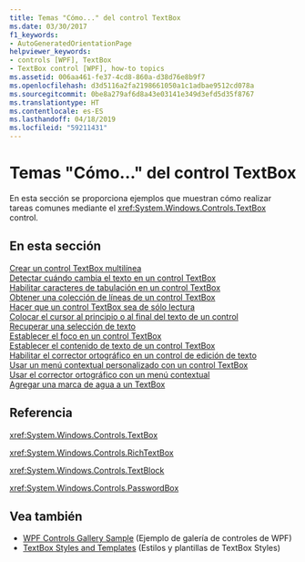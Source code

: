```yaml
---
title: Temas "Cómo..." del control TextBox
ms.date: 03/30/2017
f1_keywords:
- AutoGeneratedOrientationPage
helpviewer_keywords:
- controls [WPF], TextBox
- TextBox control [WPF], how-to topics
ms.assetid: 006aa461-fe37-4cd8-860a-d38d76e8b9f7
ms.openlocfilehash: d3d5116a2fa2198661050a1c1adbae9512cd078a
ms.sourcegitcommit: 0be8a279af6d8a43e03141e349d3efd5d35f8767
ms.translationtype: HT
ms.contentlocale: es-ES
ms.lasthandoff: 04/18/2019
ms.locfileid: "59211431"
---
```

# <a name="textbox-how-to-topics"></a>Temas "Cómo..." del control TextBox
En esta sección se proporciona ejemplos que muestran cómo realizar tareas comunes mediante el <xref:System.Windows.Controls.TextBox> control.  
  
## <a name="in-this-section"></a>En esta sección  
 [Crear un control TextBox multilínea](how-to-create-a-multiline-textbox-control.md)  
 [Detectar cuándo cambia el texto en un control TextBox](how-to-detect-when-text-in-a-textbox-has-changed.md)  
 [Habilitar caracteres de tabulación en un control TextBox](how-to-enable-tab-characters-in-a-textbox-control.md)  
 [Obtener una colección de líneas de un control TextBox](how-to-get-a-collection-of-lines-from-a-textbox.md)  
 [Hacer que un control TextBox sea de sólo lectura](how-to-make-a-textbox-control-read-only.md)  
 [Colocar el cursor al principio o al final del texto de un control](position-the-cursor-at-the-beginning-or-end-of-text.md)  
 [Recuperar una selección de texto](how-to-retrieve-a-text-selection.md)  
 [Establecer el foco en un control TextBox](how-to-set-focus-in-a-textbox-control.md)  
 [Establecer el contenido de texto de un control TextBox](how-to-set-the-text-content-of-a-textbox-control.md)  
 [Habilitar el corrector ortográfico en un control de edición de texto](how-to-enable-spell-checking-in-a-text-editing-control.md)  
 [Usar un menú contextual personalizado con un control TextBox](how-to-use-a-custom-context-menu-with-a-textbox.md)  
 [Usar el corrector ortográfico con un menú contextual](how-to-use-spell-checking-with-a-context-menu.md)  
 [Agregar una marca de agua a un TextBox](how-to-add-a-watermark-to-a-textbox.md)  
  
## <a name="reference"></a>Referencia  
 <xref:System.Windows.Controls.TextBox>  
  
 <xref:System.Windows.Controls.RichTextBox>  
  
 <xref:System.Windows.Controls.TextBlock>  
  
 <xref:System.Windows.Controls.PasswordBox>  
  
## <a name="see-also"></a>Vea también

- [WPF Controls Gallery Sample](https://go.microsoft.com/fwlink/?LinkID=160053) (Ejemplo de galería de controles de WPF)
- [TextBox Styles and Templates](textbox-styles-and-templates.md) (Estilos y plantillas de TextBox Styles)

